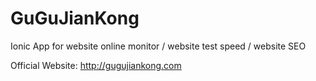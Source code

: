 # GuGuJianKong
Ionic App for website online monitor / website test speed / website SEO

Official Website: http://gugujiankong.com
